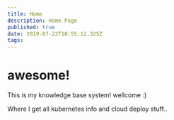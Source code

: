 ```yaml
---
title: Home
description: Home Page
published: true
date: 2019-07-22T10:55:12.325Z
tags: 
---
```


# awesome!

This is my knowledge base system!
wellcome :)

Where I get all kubernetes info and cloud deploy stuff..